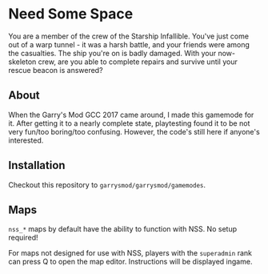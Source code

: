 # Need Some Space

You are a member of the crew of the Starship Infallible. You've just come out of a warp tunnel - it was a harsh battle, and your friends were among the casualties. The ship you're on is badly damaged. With your now-skeleton crew, are you able to complete repairs and survive until your rescue beacon is answered?

## About

When the Garry's Mod GCC 2017 came around, I made this gamemode for it. After getting it to a nearly complete state, playtesting found it to be not very fun/too boring/too confusing. However, the code's still here if anyone's interested.

## Installation

Checkout this repository to `garrysmod/garrysmod/gamemodes`.

## Maps

`nss_*` maps by default have the ability to function with NSS. No setup required!

For maps not designed for use with NSS, players with the `superadmin` rank can press Q to open the map editor. Instructions will be displayed ingame.